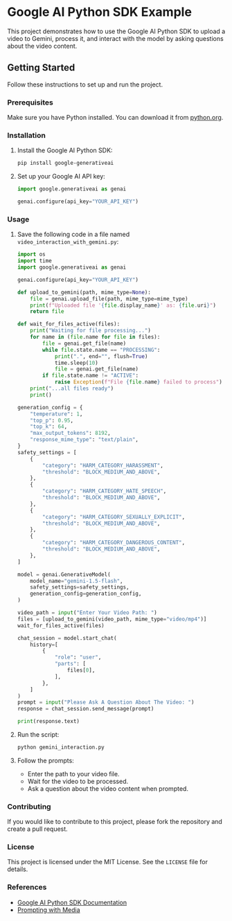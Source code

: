 # Google AI Python SDK Example

This project demonstrates how to use the Google AI Python SDK to upload a video to Gemini, process it, and interact with the model by asking questions about the video content.

## Getting Started

Follow these instructions to set up and run the project.

### Prerequisites

Make sure you have Python installed. You can download it from [python.org](https://www.python.org/).

### Installation

1. Install the Google AI Python SDK:

    ```sh
    pip install google-generativeai
    ```

2. Set up your Google AI API key:

    ```python
    import google.generativeai as genai

    genai.configure(api_key="YOUR_API_KEY")
    ```

### Usage

1. Save the following code in a file named `video_interaction_with_gemini.py`:

    ```python
    import os
    import time
    import google.generativeai as genai

    genai.configure(api_key="YOUR_API_KEY")

    def upload_to_gemini(path, mime_type=None):
        file = genai.upload_file(path, mime_type=mime_type)
        print(f"Uploaded file '{file.display_name}' as: {file.uri}")
        return file

    def wait_for_files_active(files):
        print("Waiting for file processing...")
        for name in (file.name for file in files):
            file = genai.get_file(name)
            while file.state.name == "PROCESSING":
                print(".", end="", flush=True)
                time.sleep(10)
                file = genai.get_file(name)
            if file.state.name != "ACTIVE":
                raise Exception(f"File {file.name} failed to process")
        print("...all files ready")
        print()

    generation_config = {
        "temperature": 1,
        "top_p": 0.95,
        "top_k": 64,
        "max_output_tokens": 8192,
        "response_mime_type": "text/plain",
    }
    safety_settings = [
        {
            "category": "HARM_CATEGORY_HARASSMENT",
            "threshold": "BLOCK_MEDIUM_AND_ABOVE",
        },
        {
            "category": "HARM_CATEGORY_HATE_SPEECH",
            "threshold": "BLOCK_MEDIUM_AND_ABOVE",
        },
        {
            "category": "HARM_CATEGORY_SEXUALLY_EXPLICIT",
            "threshold": "BLOCK_MEDIUM_AND_ABOVE",
        },
        {
            "category": "HARM_CATEGORY_DANGEROUS_CONTENT",
            "threshold": "BLOCK_MEDIUM_AND_ABOVE",
        },
    ]

    model = genai.GenerativeModel(
        model_name="gemini-1.5-flash",
        safety_settings=safety_settings,
        generation_config=generation_config,
    )

    video_path = input("Enter Your Video Path: ")
    files = [upload_to_gemini(video_path, mime_type="video/mp4")]
    wait_for_files_active(files)

    chat_session = model.start_chat(
        history=[
            {
                "role": "user",
                "parts": [
                    files[0],
                ],
            },
        ]
    )
    prompt = input("Please Ask A Question About The Video: ")
    response = chat_session.send_message(prompt)

    print(response.text)
    ```

2. Run the script:

    ```sh
    python gemini_interaction.py
    ```

3. Follow the prompts:
    - Enter the path to your video file.
    - Wait for the video to be processed.
    - Ask a question about the video content when prompted.

### Contributing

If you would like to contribute to this project, please fork the repository and create a pull request.

### License

This project is licensed under the MIT License. See the `LICENSE` file for details.

### References

- [Google AI Python SDK Documentation](https://ai.google.dev/gemini-api/docs/get-started/python)
- [Prompting with Media](https://ai.google.dev/gemini-api/docs/prompting_with_media)
